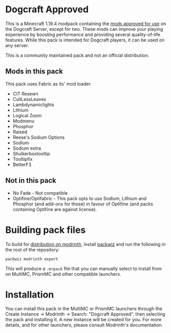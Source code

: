 # Dogcraft Approved
This is a Minecraft 1.19.4 modpack containing the [mods approved for use](https://dogcraft.net/wiki/Rules/Mods_policy) on the Dogcraft Server, except for two. These mods can improve your playing experience by boosting performance and providing several quality-of-life features. While this pack is intended for Dogcraft players, it can be used on any server.

This is a community maintained pack and not an official distribution.

## Mods in this pack
This pack uses Fabric as its' mod loader.
* CIT Resewn
* CullLessLeaves
* Lambdynamiclights
* Lithium
* Logical Zoom
* Modmenu
* Phosphor
* Raised
* Reese's Sodium Options
* Sodium
* Sodium extra
* Shulkerboxtooltip
* Tooltipfix
* BetterF3

## Not in this pack
* No Fade - Not compatible
* Optifine/Optifabric - This pack opts to use Sodium, Lithium and Phosphor (and add-ons for those) in favour of Optifine (and packs containing Optifine are against license).

# Building pack files
To build for [distribution on modrinth](https://modrinth.com/modpack/dogcraft), install [packwiz](https://github.com/packwiz/packwiz) and run the following in the root of the repository:
```shell
packwiz modrinth export
```
This will produce a `.mrpack` file that you can manually select to install from on MultiMC, PrismMC and other compatible launchers.

# Installation
You can install this pack in the MultiMC or PrismMC launchers through the Create Instance → Modrinth → Search: "Dogcraft Approved", then selecting the pack and installing it. A new instance will be created for you. For more details, and for other launchers, please consult Modrinth's documentation.